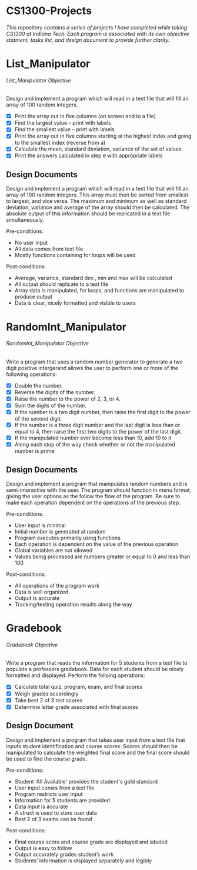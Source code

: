 # CS1300-Projects

###### This repository contains a series of projects I have completed while taking CS1300 at Indiana Tech. Each program is associated with its own objective statment, tasks list, and design document to provide further clarity.

# List_Manipulator

###### List_Manipulator Objective
Design and implement a program which will read in a text file that will fill an array of 100 random integers.

- [x] Print the array out in five columns (on screen and to a file)
- [x] Find the largest value – print with labels
- [x] Find the smallest value – print with labels
- [x] Print the array out in five columns starting at the highest index and going to the smallest index (reverse from a)
- [x] Calculate the mean, standard deviation, variance of the set of values
- [x] Print the answers calculated in step e with appropriate labels

## Design Documents
Design and implement a program which will read in a text file that will fill an array of 100 random integers. This array must then be sorted from smallest to largest, and vice versa. The maximum and minimum as well as standard deviation, variance and average of the array should then be calculated. The absolute output of this information should be replicated in a text file simultaneously.

Pre-conditions:
- No user input
- All data comes from text file
- Mostly functions containing for loops will be used

Post-conditions:
- Average, variance, standard dev., min and max will be calculated
- All output should replicate to a text file
- Array data is manipulated, for loops, and functions are manipulated to produce output
- Data is clear, nicely formatted and visible to users

# RandomInt_Manipulator

###### RandomInt_Manipulator Objective

Write a program that uses a random number generator to generate a two digit positive intergerand allows the user to perform one or more of the following operations:

- [x] Double the number.
- [x] Reverse the digits of the number.
- [x] Raise the number to the power of 2, 3, or 4.
- [x] Sum the digits of the number.
- [x] If the number is a two digit number, then raise the first digit to the power of the second digit.
- [x] If the number is a three digit number and the last digit is less than or equal to 4, then raise the first two digits to the power of the last digit.
- [x] If the manipulated number ever become less than 10, add 10 to it
- [x] Along each stop of the way check whether or not the manipulated number is prime

## Design Documents
Design and implement a program that manipulates random numbers and is semi-interactive with the user. The program should function in menu format, giving the user options as the follow the flow of the program. Be sure to make each operation dependent on the operations of the previous step.

Pre-conditions:
- User input is minimal
- Initial number is generated at random
- Program executes primarily using functions
- Each operation is dependent on the value of the previous operation
- Global variables are not allowed
- Values being processed are numbers greater or equal to 0 and less than 100

Post-conditions:
- All operations of the program work
- Data is well organized
- Output is accurate
- Tracking/testing operation results along the way

# Gradebook

###### Gradebook Objective

Write a program that reads the information for 5 students from a text file to populate a professors gradebook. Data for each student should be nicely formatted and displayed. Perform the folloing operations:
- [x] Calculate total quiz, program, exam, and final scores
- [x] Weigh grades accordingly
- [x] Take best 2 of 3 test scores
- [x] Determine letter grade associated with final scores

## Design Document
Design and implement a program that takes user input from a text file that inputs student identification and course scores. Scores should then be manipulated to calculate the weighted final score and the final score should be used to find the course grade.


Pre-conditions:
- Student 'All Available' provides the student's gold standard
- User input comes from a text file
- Program restricts user input
- Information for 5 students are provided
- Data input is accurate
- A struct is used to store user data
- Best 2 of 3 exams can be found 

Post-conditions:
- Final course score and course grade are displayed and labeled
- Output is easy to follow
- Output accurately grades student’s work
- Students’ information is displayed separately and legibly


